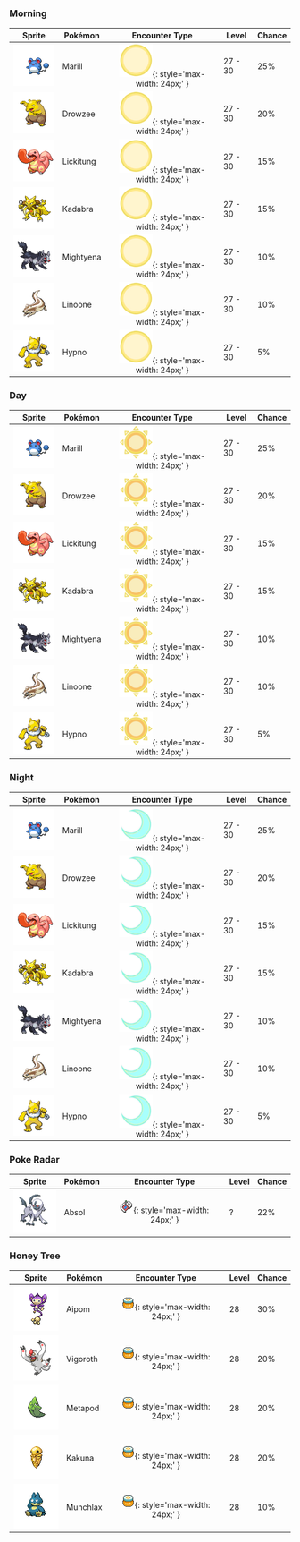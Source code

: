### Morning

| Sprite | Pokémon | Encounter Type | Level | Chance |
|:------:|---------|:--------------:|-------|--------|
| ![Marill](../../assets/sprites/marill/front.gif) | Marill | ![Morning](../../assets/encounter_types/morning.png){: style='max-width: 24px;' } | 27 - 30 | 25% |
| ![Drowzee](../../assets/sprites/drowzee/front.gif) | Drowzee | ![Morning](../../assets/encounter_types/morning.png){: style='max-width: 24px;' } | 27 - 30 | 20% |
| ![Lickitung](../../assets/sprites/lickitung/front.gif) | Lickitung | ![Morning](../../assets/encounter_types/morning.png){: style='max-width: 24px;' } | 27 - 30 | 15% |
| ![Kadabra](../../assets/sprites/kadabra/front.gif) | Kadabra | ![Morning](../../assets/encounter_types/morning.png){: style='max-width: 24px;' } | 27 - 30 | 15% |
| ![Mightyena](../../assets/sprites/mightyena/front.gif) | Mightyena | ![Morning](../../assets/encounter_types/morning.png){: style='max-width: 24px;' } | 27 - 30 | 10% |
| ![Linoone](../../assets/sprites/linoone/front.gif) | Linoone | ![Morning](../../assets/encounter_types/morning.png){: style='max-width: 24px;' } | 27 - 30 | 10% |
| ![Hypno](../../assets/sprites/hypno/front.gif) | Hypno | ![Morning](../../assets/encounter_types/morning.png){: style='max-width: 24px;' } | 27 - 30 | 5% |

### Day

| Sprite | Pokémon | Encounter Type | Level | Chance |
|:------:|---------|:--------------:|-------|--------|
| ![Marill](../../assets/sprites/marill/front.gif) | Marill | ![Day](../../assets/encounter_types/day.png){: style='max-width: 24px;' } | 27 - 30 | 25% |
| ![Drowzee](../../assets/sprites/drowzee/front.gif) | Drowzee | ![Day](../../assets/encounter_types/day.png){: style='max-width: 24px;' } | 27 - 30 | 20% |
| ![Lickitung](../../assets/sprites/lickitung/front.gif) | Lickitung | ![Day](../../assets/encounter_types/day.png){: style='max-width: 24px;' } | 27 - 30 | 15% |
| ![Kadabra](../../assets/sprites/kadabra/front.gif) | Kadabra | ![Day](../../assets/encounter_types/day.png){: style='max-width: 24px;' } | 27 - 30 | 15% |
| ![Mightyena](../../assets/sprites/mightyena/front.gif) | Mightyena | ![Day](../../assets/encounter_types/day.png){: style='max-width: 24px;' } | 27 - 30 | 10% |
| ![Linoone](../../assets/sprites/linoone/front.gif) | Linoone | ![Day](../../assets/encounter_types/day.png){: style='max-width: 24px;' } | 27 - 30 | 10% |
| ![Hypno](../../assets/sprites/hypno/front.gif) | Hypno | ![Day](../../assets/encounter_types/day.png){: style='max-width: 24px;' } | 27 - 30 | 5% |

### Night

| Sprite | Pokémon | Encounter Type | Level | Chance |
|:------:|---------|:--------------:|-------|--------|
| ![Marill](../../assets/sprites/marill/front.gif) | Marill | ![Night](../../assets/encounter_types/night.png){: style='max-width: 24px;' } | 27 - 30 | 25% |
| ![Drowzee](../../assets/sprites/drowzee/front.gif) | Drowzee | ![Night](../../assets/encounter_types/night.png){: style='max-width: 24px;' } | 27 - 30 | 20% |
| ![Lickitung](../../assets/sprites/lickitung/front.gif) | Lickitung | ![Night](../../assets/encounter_types/night.png){: style='max-width: 24px;' } | 27 - 30 | 15% |
| ![Kadabra](../../assets/sprites/kadabra/front.gif) | Kadabra | ![Night](../../assets/encounter_types/night.png){: style='max-width: 24px;' } | 27 - 30 | 15% |
| ![Mightyena](../../assets/sprites/mightyena/front.gif) | Mightyena | ![Night](../../assets/encounter_types/night.png){: style='max-width: 24px;' } | 27 - 30 | 10% |
| ![Linoone](../../assets/sprites/linoone/front.gif) | Linoone | ![Night](../../assets/encounter_types/night.png){: style='max-width: 24px;' } | 27 - 30 | 10% |
| ![Hypno](../../assets/sprites/hypno/front.gif) | Hypno | ![Night](../../assets/encounter_types/night.png){: style='max-width: 24px;' } | 27 - 30 | 5% |

### Poke Radar

| Sprite | Pokémon | Encounter Type | Level | Chance |
|:------:|---------|:--------------:|-------|--------|
| ![Absol](../../assets/sprites/absol/front.gif) | Absol | ![Poke Radar](../../assets/encounter_types/poke_radar.png){: style='max-width: 24px;' } | ? | 22% |

### Honey Tree

| Sprite | Pokémon | Encounter Type | Level | Chance |
|:------:|---------|:--------------:|-------|--------|
| ![Aipom](../../assets/sprites/aipom/front.gif) | Aipom | ![Honey Tree](../../assets/encounter_types/honey_tree.png){: style='max-width: 24px;' } | 28 | 30% |
| ![Vigoroth](../../assets/sprites/vigoroth/front.gif) | Vigoroth | ![Honey Tree](../../assets/encounter_types/honey_tree.png){: style='max-width: 24px;' } | 28 | 20% |
| ![Metapod](../../assets/sprites/metapod/front.gif) | Metapod | ![Honey Tree](../../assets/encounter_types/honey_tree.png){: style='max-width: 24px;' } | 28 | 20% |
| ![Kakuna](../../assets/sprites/kakuna/front.gif) | Kakuna | ![Honey Tree](../../assets/encounter_types/honey_tree.png){: style='max-width: 24px;' } | 28 | 20% |
| ![Munchlax](../../assets/sprites/munchlax/front.gif) | Munchlax | ![Honey Tree](../../assets/encounter_types/honey_tree.png){: style='max-width: 24px;' } | 28 | 10% |


